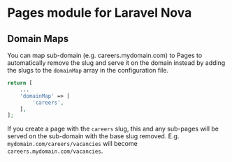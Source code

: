 # Pages module for Laravel Nova

## Domain Maps

You can map sub-domain (e.g. careers.mydomain.com) to Pages to automatically remove the slug and serve it on the domain instead by adding the slugs to the `domainMap` array in the configuration file.

```php
return [
    ...
    'domainMap' => [
        'careers',
    ],
];
```

If you create a page with the `careers` slug, this and any sub-pages will be served on the sub-domain with the base slug removed. E.g. `mydomain.com/careers/vacancies` will become `careers.mydomain.com/vacancies`.

